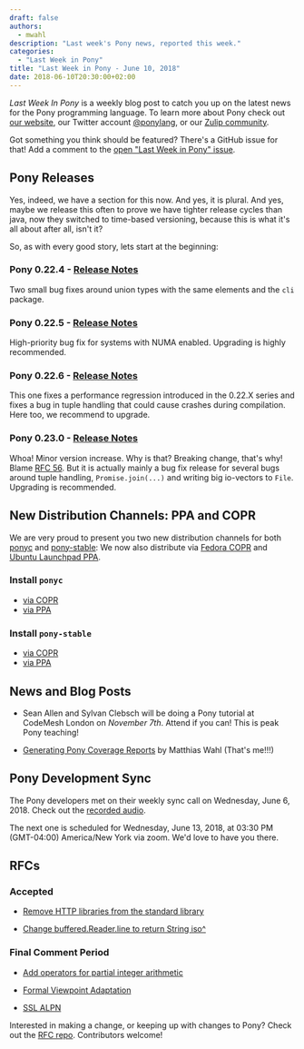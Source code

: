 ```yaml
---
draft: false
authors:
  - mwahl
description: "Last week's Pony news, reported this week."
categories:
  - "Last Week in Pony"
title: "Last Week in Pony - June 10, 2018"
date: 2018-06-10T20:30:00+02:00
---
```

_Last Week In Pony_ is a weekly blog post to catch you up on the latest news for the Pony programming language. To learn more about Pony check out [our website](https://ponylang.io), our Twitter account [@ponylang](https://twitter.com/ponylang), or our [Zulip community](https://ponylang.zulipchat.com).

Got something you think should be featured? There's a GitHub issue for that! Add a comment to the [open "Last Week in Pony" issue](https://github.com/ponylang/ponylang.github.io/issues?q=is%3Aissue+is%3Aopen+label%3Alast-week-in-pony).
<!-- more -->

## Pony Releases

Yes, indeed, we have a section for this now. And yes, it is plural. And yes, maybe we release this often to prove we have tighter release cycles than java, now they switched to time-based versioning, because this is what it's all about after all, isn't it?

So, as with every good story, lets start at the beginning:

### Pony 0.22.4 - [Release Notes](https://www.ponylang.io/blog/2018/06/0.22.4-released/)

Two small bug fixes around union types with the same elements and the `cli` package.

### Pony 0.22.5 - [Release Notes](https://www.ponylang.io/blog/2018/06/0.22.5-released/)

High-priority bug fix for systems with NUMA enabled. Upgrading is highly recommended.

### Pony 0.22.6 - [Release Notes](https://www.ponylang.io/blog/2018/06/0.22.6-released/)

This one fixes a performance regression introduced in the 0.22.X series and fixes a bug in tuple handling that could cause crashes during compilation. Here too, we recommend to upgrade.

### Pony 0.23.0 - [Release Notes](https://www.ponylang.io/blog/2018/06/0.23.0-released/)

Whoa! Minor version increase. Why is that? Breaking change, that's why! Blame [RFC 56](https://github.com/ponylang/rfcs/blob/main/text/0056-buffered-reader-line-iso.md). But it is actually mainly a bug fix release for several bugs around tuple handling, `Promise.join(...)` and writing big io-vectors to `File`. Upgrading is recommended.

## New Distribution Channels: PPA and COPR

We are very proud to present you two new distribution channels for both [ponyc](https://github.com/ponylang/ponyc) and [pony-stable](https://github.com/ponylang/pony-stable): We now also distribute via [Fedora COPR](https://copr.fedorainfracloud.org/coprs/ponylang/ponylang/) and [Ubuntu Launchpad PPA](https://launchpad.net/%7Eponylang/+archive/ubuntu/ponylang).

### Install `ponyc`

* [via COPR](https://github.com/ponylang/ponyc/#linux-using-an-rpm-package-via-copr)
* [via PPA](https://github.com/ponylang/ponyc/#ubuntu-linux-using-a-deb-package-via-launchpad-ppa)

### Install `pony-stable`

* [via COPR](https://github.com/ponylang/pony-stable#linux-using-an-rpm-package-via-copr)
* [via PPA](https://github.com/ponylang/pony-stable#ubuntu-linux-using-a-deb-package-via-launchpad-ppa)

## News and Blog Posts

* Sean Allen and Sylvan Clebsch will be doing a Pony tutorial at CodeMesh London on *November 7th*. Attend if you can! This is peak Pony teaching!

* [Generating Pony Coverage Reports](https://blog.m7w3.de/pony-coverage.html) by Matthias Wahl (That's me!!!)

## Pony Development Sync

The Pony developers met on their weekly sync call on Wednesday, June 6, 2018. Check out the [recorded audio](https://sync-recordings.ponylang.io/r/2018_06_06.m4a).

The next one is scheduled for Wednesday, June 13, 2018, at 03:30 PM (GMT-04:00) America/New York via zoom. We'd love to have you there.

## RFCs

### Accepted

* [Remove HTTP libraries from the standard library](https://github.com/ponylang/rfcs/pull/117)

* [Change buffered.Reader.line to return String iso^](https://github.com/ponylang/rfcs/pull/126)

### Final Comment Period

* [Add operators for partial integer arithmetic](https://github.com/ponylang/rfcs/pull/125)

* [Formal Viewpoint Adaptation](https://github.com/ponylang/rfcs/pull/122)

* [SSL ALPN](https://github.com/ponylang/rfcs/pull/127)

Interested in making a change, or keeping up with changes to Pony? Check out the [RFC repo](https://github.com/ponylang/rfcs). Contributors welcome!
